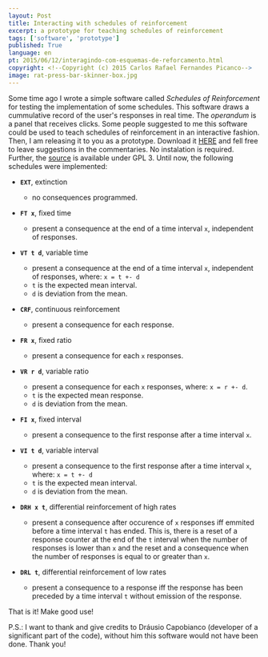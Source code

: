 ```yaml
---
layout: Post
title: Interacting with schedules of reinforcement
excerpt: a prototype for teaching schedules of reinforcement
tags: ['software', 'prototype']
published: True
language: en
pt: 2015/06/12/interagindo-com-esquemas-de-reforcamento.html
copyright: <!--Copyright (c) 2015 Carlos Rafael Fernandes Picanco-->
image: rat-press-bar-skinner-box.jpg
---
```


Some time ago I wrote a simple software called *Schedules of Reinforcement* for testing the implementation of some schedules. This software draws a cummulative record of the user's responses in real time. The *operandum* is a panel that receives clicks. Some people suggested to me this software could be used to teach schedules of reinforcement in an interactive fashion. Then, I am releasing it to you as a prototype. Download it [HERE](https://github.com/cpicanco/validation_project/releases/download/v0.0.2.2/schedules_test.exe) and fell free to leave suggestions in the commentaries. No instalation is required. Further, the [source](https://github.com/cpicanco/validation_project/tree/master/tests/schedules) is available under GPL 3. Until now, the following schedules were implemented:

- **`EXT`**, extinction
	- no consequences programmed.

- **`FT x`**, fixed time
	- present a consequence at the end of a time interval `x`, independent of responses.

- **`VT t d`**, variable time
	- present a consequence at the end of a time interval `x`, independent of responses, where:
	  `x = t +- d`
	- `t` is the expected mean interval.
	- `d` is deviation from the mean.

- **`CRF`**, continuous reinforcement
	- present a consequence for each response.

- **`FR x`**, fixed ratio
	- present a consequence for each `x` responses.

- **`VR r d`**, variable ratio
	- present a consequence for each `x` responses, where:
	  `x = r +- d`.
	- `t` is the expected mean response.
	- `d` is deviation from the mean.

- **`FI x`**, fixed interval
	- present a consequence to the first response after a time interval `x`.

- **`VI t d`**, variable interval
	- present a consequence to the first response after a time interval `x`, where:
	  `x = t +- d`
	- `t` is the expected mean interval.
	- `d` is deviation from the mean.

- **`DRH x t`**, differential reinforcement of high rates
	- present a consequence after occurence of `x` responses iff emmited before a time interval `t` has ended. This is, there is a reset of a response counter at the end of the `t` interval when the number of responses is lower than `x` and the reset and a consequence when the number of responses is equal to or greater than `x`.

- **`DRL t`**, differential reinforcement of low rates
	- present a consequence to a response iff the response has been preceded by a time interval `t` without emission of the response.

That is it! Make good use!

P.S.: I want to thank and give credits to Dráusio Capobianco (developer of a significant part of the code), without him this software would not have been done. Thank you!